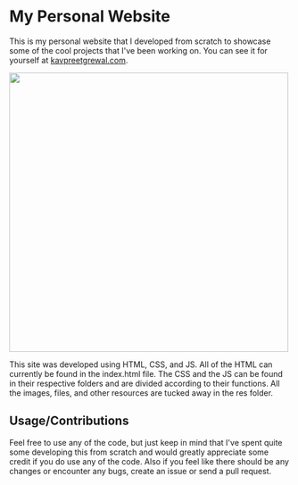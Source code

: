 # My Personal Website 
This is my personal website that I developed from scratch to showcase some of the cool projects that I've been working on. You can see it for yourself at [kavpreetgrewal.com](https://kavpreetgrewal.github.io/).

<img src="https://github.com/KavpreetGrewal/personal-website-v1/blob/master/res/Website.png" height="500"/>

This site was developed using HTML, CSS, and JS. All of the HTML can currently be found in the index.html file. The CSS and the JS can be found in their respective folders and are divided according to their functions. All the images, files, and other resources are tucked away in the res folder.

## Usage/Contributions
Feel free to use any of the code, but just keep in mind that I've spent quite some developing this from scratch and would greatly appreciate some credit if you do use any of the code. Also if you feel like there should be any changes or encounter any bugs, create an issue or send a pull request.
